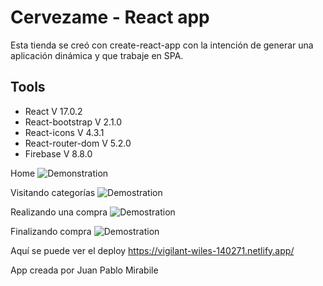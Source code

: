 # Cervezame - React app

Esta tienda se creó con create-react-app con la intención de generar una aplicación dinámica y que trabaje en SPA. 


## Tools

- React V 17.0.2
- React-bootstrap V 2.1.0
- React-icons V 4.3.1
- React-router-dom V 5.2.0
- Firebase V 8.8.0

Home
![Demonstration](https://media.giphy.com/media/cpDMHTAWaBUzkdoKL8/giphy.gif)

Visitando categorías
![Demostration](https://media.giphy.com/media/5CFuTb42Trfu9jDJPz/giphy.gif)

Realizando una compra
![Demostration](https://media.giphy.com/media/OYSMRlUviM6UJiF8zY/giphy.gif)

Finalizando compra
![Demostration](https://media.giphy.com/media/NJS3lfImyLTcgiLHnQ/giphy.gif)

Aquí se puede ver el deploy
https://vigilant-wiles-140271.netlify.app/

App creada por Juan Pablo Mirabile

